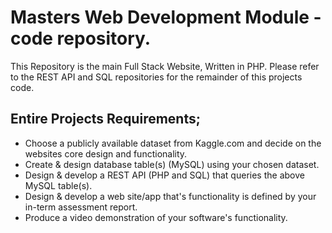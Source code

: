 # Masters Web Development Module - code repository.

This Repository is the main Full Stack Website, Written in PHP.
Please refer to the REST API and SQL repositories for the remainder of this projects code.

## Entire Projects Requirements;
- Choose a publicly available dataset from Kaggle.com and decide on the websites core design and functionality.
- Create & design database table(s) (MySQL) using your chosen dataset.
- Design & develop a REST API (PHP and SQL) that queries the above MySQL table(s).
- Design & develop a web site/app that's functionality is defined by your in-term assessment report.
- Produce a video demonstration of your software's functionality.

